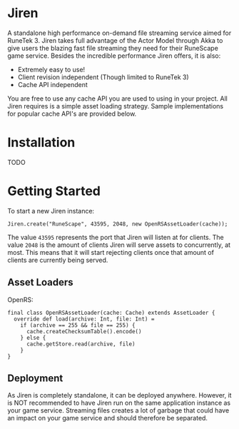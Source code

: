 # Jiren
A standalone high performance on-demand file streaming service aimed for RuneTek 3. Jiren takes full advantage of the Actor Model through Akka to give users the blazing fast file streaming they need for their RuneScape game service. Besides the incredible performance Jiren offers, it is also:

- Extremely easy to use!
- Client revision independent (Though limited to RuneTek 3)
- Cache API independent

You are free to use any cache API you are used to using in your project. All Jiren requires is a simple asset loading strategy. Sample implementations for popular cache API's are provided below.

# Installation
TODO

# Getting Started
To start a new Jiren instance:

```
Jiren.create("RuneScape", 43595, 2048, new OpenRSAssetLoader(cache));
```

The value `43595` represents the port that Jiren will listen at for clients. The value `2048` is the amount of clients Jiren will serve assets to concurrently, at most. This means that it will start rejecting clients once that amount of clients are currently being served.

## Asset Loaders
OpenRS:

```
final class OpenRSAssetLoader(cache: Cache) extends AssetLoader {
  override def load(archive: Int, file: Int) =
    if (archive == 255 && file == 255) {
      cache.createChecksumTable().encode()
    } else {
      cache.getStore.read(archive, file)
    }
}
```

## Deployment
As Jiren is completely standalone, it can be deployed anywhere. However, it is NOT recommended to have Jiren run on the same application instance as your game service. Streaming files creates a lot of garbage that could have an impact on your game service and should therefore be separated.